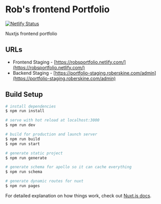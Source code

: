 # Rob's frontend Portfolio

[![Netlify Status](https://api.netlify.com/api/v1/badges/a06e0fe7-be88-4826-a083-14bc55e31df4/deploy-status)](https://app.netlify.com/sites/robsportfolio/deploys)

Nuxtjs frontend portfolio

## URLs
- Frontend Staging - [https://robsportfolio.netlify.com/](https://robsportfolio.netlify.com/)
- Backend Staging - [https://portfolio-staging.roberskine.com/admin](https://portfolio-staging.roberskine.com/admin)

## Build Setup

``` bash
# install dependencies
$ npm run install

# serve with hot reload at localhost:3000
$ npm run dev

# build for production and launch server
$ npm run build
$ npm run start

# generate static project
$ npm run generate

# generate schema for apollo so it can cache everything
$ npm run schema 

# generate dynamic routes for nuxt
$ npm run pages
```

For detailed explanation on how things work, check out [Nuxt.js docs](https://nuxtjs.org).
